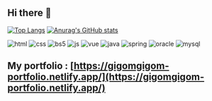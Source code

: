 ## Hi there 👋
[![Top Langs](https://github-readme-stats.vercel.app/api/top-langs/?username=gigomgigom)](https://github.com/anuraghazra/github-readme-stats)
[![Anurag's GitHub stats](https://github-readme-stats.vercel.app/api?username=gigomgigom)](https://github.com/anuraghazra/github-readme-stats)

![html](https://img.shields.io/badge/HTML5-E34F26?style=for-the-badge&logo=html5&logoColor=white)
![css](https://img.shields.io/badge/CSS3-1572B6?style=for-the-badge&logo=css3&logoColor=white)
![bs5](https://img.shields.io/badge/Bootstrap-563D7C?style=for-the-badge&logo=bootstrap&logoColor=white)
![js](https://img.shields.io/badge/JavaScript-F7DF1E?style=for-the-badge&logo=JavaScript&logoColor=white)
![vue](https://img.shields.io/badge/Vue.js-35495E?style=for-the-badge&logo=vue.js&logoColor=4FC08D)
![java](https://img.shields.io/badge/Java-ED8B00?style=for-the-badge&logo=openjdk&logoColor=white)
![spring](https://img.shields.io/badge/Spring-6DB33F?style=for-the-badge&logo=spring&logoColor=white)
![oracle](https://img.shields.io/badge/Oracle-F80000?style=for-the-badge&logo=oracle&logoColor=black)
![mysql](https://img.shields.io/badge/MySQL-00000F?style=for-the-badge&logo=mysql&logoColor=white)


## My portfolio : [https://gigomgigom-portfolio.netlify.app/](https://gigomgigom-portfolio.netlify.app/)
